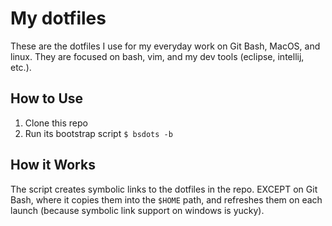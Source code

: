 # My dotfiles

These are the dotfiles I use for my everyday work on Git Bash, MacOS, and
linux. They are focused on bash, vim, and my dev tools (eclipse, intellij,
etc.).

## How to Use

1. Clone this repo
2. Run its bootstrap script `$ bsdots -b`

## How it Works

The script creates symbolic links to the dotfiles in the repo. EXCEPT on Git
Bash, where it copies them into the `$HOME` path, and refreshes them on each
launch (because symbolic link support on windows is yucky).
